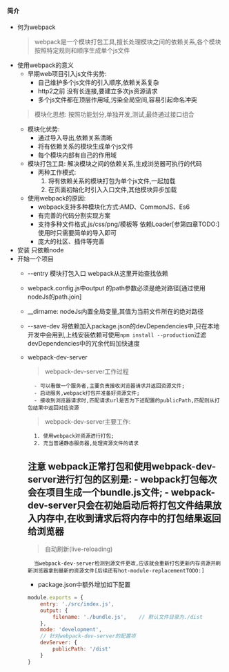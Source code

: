 #### 简介
- 何为webpack
    > webpack是一个模块打包工具,擅长处理模块之间的依赖关系,各个模块按照特定规则和顺序生成单个js文件
- 使用webpack的意义
    * 早期web项目引入js文件劣势:
        + 自己维护多个js文件的引入顺序,依赖关系复杂
        + http2之前 没有长连接,要建立多次js资源请求
        + 多个js文件都在顶层作用域,污染全局空间,容易引起命名冲突
    > 模块化思想: 按照功能划分,单独开发,测试,最终通过接口组合
    * 模块化优势:
        + 通过导入导出,依赖关系清晰
        + 将有依赖关系的模块生成单个js文件
        + 每个模块内部有自己的作用域
    * 模块打包工具:
        解决模块之间的依赖关系,生成浏览器可执行的代码
        + 两种工作模式:
            1. 将有依赖关系的模块打包为单个js文件,一起加载
            2. 在页面初始化时引入入口文件,其他模块异步加载
    * 使用webpack的原因:
        + webpack支持多种模块化方式:AMD、CommonJS、Es6
        + 有完善的代码分割实现方案
        + 支持多种文件格式,js/css/png/模板等 依赖Loader[参第四章TODO:]使用时只需要简单的导入即可
        + 庞大的社区、插件等完善
- 安装 
    只依赖node
- 开始一个项目
    * --entry 模块打包入口 webpack从这里开始查找依赖
    * webpack.config.js中output 的path参数必须是绝对路径[通过使用nodeJs的path.join]
    * __dirname: nodeJs内置全局变量,其值为当前文件所在的绝对路径
    * --save-dev 将依赖加入package.json的devDependencies中,只在本地开发中会用到,上线安装依赖可使用`npm install --production`过滤devDependencies中的冗余代码加快速度
    * webpack-dev-server
        > webpack-dev-server工作过程

            - 可以看做一个服务者,主要负责接收浏览器请求并返回资源文件;
            - 启动服务,webpack打包并准备好资源文件;
            - 接收到浏览器请求时,匹配请求url是否为下述配置的publicPath,匹配则从打包结果中返回对应资源
        > webpack-dev-server主要工作:

            1. 使用webpack对资源进行打包;
            2. 充当普通静态服务器,处理资源文件的请求

        **注意**
            webpack正常打包和使用webpack-dev-server进行打包的区别是:
            - webpack打包每次会在项目生成一个bundle.js文件;
            - webpack-dev-server只会在初始启动后将打包文件结果放入内存中,在收到请求后将内存中的打包结果返回给浏览器
        ----

        > 自动刷新(live-reloading)

            当webpack-dev-server检测到源文件更改,应该就会重新打包更新内存资源并刷新浏览器拿到最新的资源文件[后续还有hot-module-replacementTODO:]

        + package.json中额外增加如下配置
        ```js
        module.exports = {
            entry: './src/index.js',
            output: {
                filename: './bundle.js',    // 默认文件目录为./dist
            },
            mode: 'development',
            // 针对webpack-dev-server的配置项
            devServer: {
                publicPath: '/dist'
            }
        }
        ```
